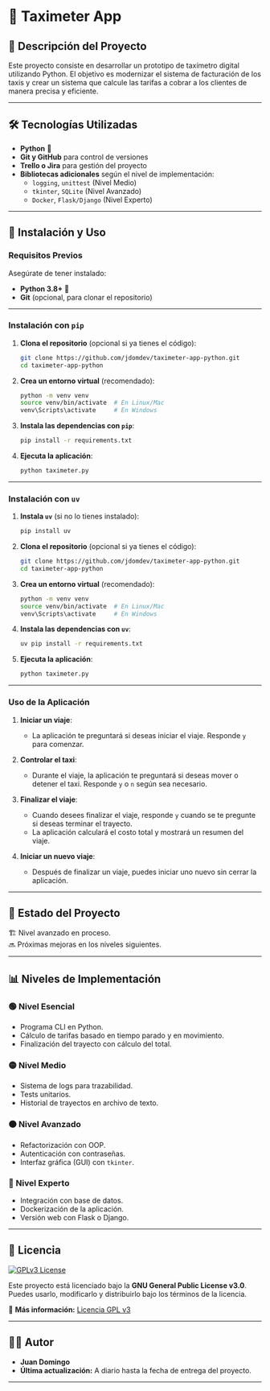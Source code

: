 # 🚖 Taximeter App  

## 📝 Descripción del Proyecto  
Este proyecto consiste en desarrollar un prototipo de taxímetro digital utilizando Python. El objetivo es modernizar el sistema de facturación de los taxis y crear un sistema que calcule las tarifas a cobrar a los clientes de manera precisa y eficiente.  

---

## 🛠️ Tecnologías Utilizadas  
- **Python** 🐍  
- **Git y GitHub** para control de versiones  
- **Trello o Jira** para gestión del proyecto  
- **Bibliotecas adicionales** según el nivel de implementación:  
  - `logging`, `unittest` (Nivel Medio)  
  - `tkinter`, `SQLite` (Nivel Avanzado)  
  - `Docker`, `Flask/Django` (Nivel Experto)  

---

## 🚀 Instalación y Uso  

### **Requisitos Previos**  
Asegúrate de tener instalado:  
- **Python 3.8+** 🐍  
- **Git** (opcional, para clonar el repositorio)  

---

### **Instalación con `pip`**  

1. **Clona el repositorio** (opcional si ya tienes el código):  
   ```bash
   git clone https://github.com/jdomdev/taximeter-app-python.git
   cd taximeter-app-python
   ```

2. **Crea un entorno virtual** (recomendado):  
   ```bash
   python -m venv venv
   source venv/bin/activate  # En Linux/Mac
   venv\Scripts\activate     # En Windows
   ```

3. **Instala las dependencias con `pip`**:  
   ```bash
   pip install -r requirements.txt
   ```

4. **Ejecuta la aplicación**:  
   ```bash
   python taximeter.py
   ```

---

### **Instalación con `uv`**  

1. **Instala `uv`** (si no lo tienes instalado):  
   ```bash
   pip install uv
   ```

2. **Clona el repositorio** (opcional si ya tienes el código):  
   ```bash
   git clone https://github.com/jdomdev/taximeter-app-python.git
   cd taximeter-app-python
   ```

3. **Crea un entorno virtual** (recomendado):  
   ```bash
   python -m venv venv
   source venv/bin/activate  # En Linux/Mac
   venv\Scripts\activate     # En Windows
   ```

4. **Instala las dependencias con `uv`**:  
   ```bash
   uv pip install -r requirements.txt
   ```

5. **Ejecuta la aplicación**:  
   ```bash
   python taximeter.py
   ```

---

### **Uso de la Aplicación**  

1. **Iniciar un viaje**:  
   - La aplicación te preguntará si deseas iniciar el viaje. Responde `y` para comenzar.  

2. **Controlar el taxi**:  
   - Durante el viaje, la aplicación te preguntará si deseas mover o detener el taxi. Responde `y` o `n` según sea necesario.  

3. **Finalizar el viaje**:  
   - Cuando desees finalizar el viaje, responde `y` cuando se te pregunte si deseas terminar el trayecto.  
   - La aplicación calculará el costo total y mostrará un resumen del viaje.  

4. **Iniciar un nuevo viaje**:  
   - Después de finalizar un viaje, puedes iniciar uno nuevo sin cerrar la aplicación.  

---

## 📌 Estado del Proyecto  
🏗️ Nivel avanzado en proceso.  
🔜 Próximas mejoras en los niveles siguientes.  

---

## 📊 Niveles de Implementación  

### 🟢 Nivel Esencial  
- Programa CLI en Python.  
- Cálculo de tarifas basado en tiempo parado y en movimiento.  
- Finalización del trayecto con cálculo del total.  

### 🟡 Nivel Medio  
- Sistema de logs para trazabilidad.  
- Tests unitarios.  
- Historial de trayectos en archivo de texto.  

### 🟠 Nivel Avanzado  
- Refactorización con OOP.  
- Autenticación con contraseñas.  
- Interfaz gráfica (GUI) con `tkinter`.  

### 🔴 Nivel Experto  
- Integración con base de datos.  
- Dockerización de la aplicación.  
- Versión web con Flask o Django.  

---

## 📄 Licencia  

[![GPLv3 License](https://img.shields.io/badge/License-GPLv3-blue.svg)](https://www.gnu.org/licenses/gpl-3.0)  

Este proyecto está licenciado bajo la **GNU General Public License v3.0**.  
Puedes usarlo, modificarlo y distribuirlo bajo los términos de la licencia.  

🔗 **Más información:** [Licencia GPL v3](https://www.gnu.org/licenses/gpl-3.0.html)  

---

## 👨‍💻 Autor  
- **Juan Domingo**  
- **Última actualización:** A diario hasta la fecha de entrega del proyecto.  

---
